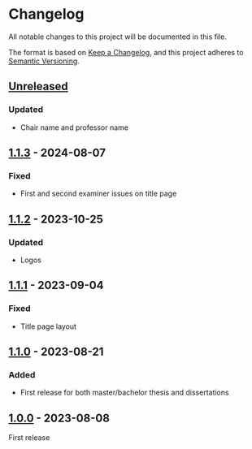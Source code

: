 # Changelog

All notable changes to this project will be documented in this file.

The format is based on [Keep a Changelog](https://keepachangelog.com/en/1.1.0/),
and this project adheres to [Semantic Versioning](https://semver.org/spec/v2.0.0.html).

## [Unreleased]
### Updated
 - Chair name and professor name 

## [1.1.3] - 2024-08-07
### Fixed
- First and second examiner issues on title page

## [1.1.2] - 2023-10-25
### Updated
- Logos


## [1.1.1] - 2023-09-04
### Fixed
- Title page layout


## [1.1.0] - 2023-08-21
### Added
- First release for both master/bachelor thesis and dissertations

## [1.0.0] - 2023-08-08
First release

[unreleased]: https://github.com/upb-lea/thesis_latex_template/compare/1.1.3...HEAD
[1.1.3]: https://github.com/upb-lea/thesis_latex_template/compare/1.1.2...1.1.3
[1.1.2]: https://github.com/upb-lea/thesis_latex_template/compare/1.1.1...1.1.2
[1.1.1]: https://github.com/upb-lea/thesis_latex_template/compare/1.1...1.1.1
[1.1.0]: https://github.com/upb-lea/thesis_latex_template/compare/1.0...1.1
[1.0.0]: https://github.com/upb-lea/thesis_latex_template/compare/1.0...1.0

